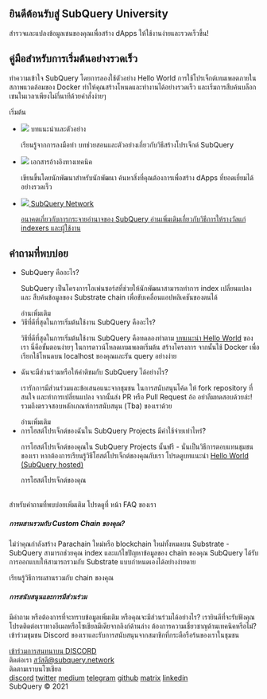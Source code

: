 <link rel="stylesheet" href="/assets/style/welcome.css" as="style" />
<div class="top2Sections">
  <section class="welcomeWords">
    <div class="main">
      <div>
        <h2 class="welcomeTitle">ยินดีต้อนรับสู่ SubQuery <span>University</span></h2>
        <p>สำรวจและแปลงข้อมูลเชนของคุณเพื่อสร้าง dApps ให้ใช้งานง่ายและรวดเร็วขึ้น!</p>
      </div>
    </div>
  </section>
  <section class="startSection main">
    <div>
      <h2 class="title"><span>คู่มือ</span>สำหรับการเริ่มต้นอย่างรวดเร็ว</h2>
      <p>ทำความเข้าใจ SubQuery โดยการลองใช้ตัวอย่าง Hello World การใช้โปรเจ็กต์เทมเพลตภายในสภาพแวดล้อมของ Docker ทำให้คุณสร้างโหนดและทำงานได้อย่างรวดเร็ว และเริ่มการสืบค้นบล็อกเชนในเวลาเพียงไม่กี่นาทีด้วยคำสั่งง่ายๆ
      </p>
      <span class="button">
        <router-link :to="{path: '/quickstart/helloworld-localhost/'}">
          <span>เริ่มต้น</span>
        </router-link>
      </span>
    </div>
  </section>
</div>
<div class="main">
  <div>
    <ul class="list">
      <li>
        <router-link :to="{path: '/academy/tutorials_examples/introduction/'}">
          <div>
            <img src="/assets/img/tutorialsIcon.svg" />
            <span>บทแนะนำและตัวอย่าง</span>
            <p>เรียนรู้จากการลงมือทำ บทช่วยสอนและตัวอย่างเกี่ยวกับวิธีสร้างโปรเจ็กต์ SubQuery</p>
          </div>
        </router-link>
      </li>
      <li>
        <router-link :to="{path: '/create/introduction/'}">
          <div>
            <img src="/assets/img/docsIcon.svg" />
            <span>เอกสารอ้างอิงทางเทคนิค</span>
            <p>เขียนขึ้นโดยนักพัฒนาสำหรับนักพัฒนา ค้นหาสิ่งที่คุณต้องการเพื่อสร้าง dApps ที่ยอดเยี่ยมได้อย่างรวดเร็ว</p>
          </div>
        </router-link>
      </li>
      <li>
        <a href="https://static.subquery.network/whitepaper.pdf" target="_blank">
          <div>
            <img src="/assets/img/networkIcon.svg" />
            <span>SubQuery Network</span>
            <p>อนาคตเกี่ยวกับการกระจายอำนาจของ SubQuery อ่านเพิ่มเติมเกี่ยวกับวิธีการให้รางวัลแก่ indexers และผู้ใช้งาน</p>
          </div>
        </a>
      </li>
    </ul>
  </div>
</div>
<section class="faqSection main">
  <div>
    <h2 class="title">คำถามที่พบบ่อย</h2>
    <ul class="faqList">
      <li>
        <div class="title">SubQuery คืออะไร?</div>
        <div class="content">
          <p>SubQuery เป็นโครงการโอเพ่นซอร์สที่ช่วยให้นักพัฒนาสามารถทำการ index เปลี่ยนแปลง และ สืบค้นข้อมูลของ Substrate chain เพื่อขับเคลื่อนแอปพลิเคชันของตนได้</p>
          <span class="more">
            <router-link :to="{path: '/faqs/faqs/#what-is-subquery'}">อ่านเพิ่มเติม</router-link>
          </span>
        </div>
      </li>
      <li>
        <div class="title">วิธีที่ดีที่สุดในการเริ่มต้นใช้งาน SubQuery คืออะไร?</div>
        <div class="content">
          <p>วิธีที่ดีที่สุดในการเริ่มต้นใช้งาน SubQuery คือทดลองทำตาม <a href="/quickstart/helloworld-localhost/">บทแนะนำ Hello World</a> ของเรา นี่คือขั้นตอนง่ายๆ ในการดาวน์โหลดเทมเพลตเริ่มต้น สร้างโครงการ จากนั้นใช้ Docker เพื่อเรียกใช้โหนดบน localhost ของคุณและรัน query อย่างง่าย </p>
        </div>
      </li>
      <li>
        <div class="title">ฉันจะมีส่วนร่วมหรือให้คำติชมกับ SubQuery ได้อย่างไร?</div>
        <div class="content">
          <p>เรารักการมีส่วนร่วมและข้อเสนอแนะจากชุมชน ในการสนับสนุนโค้ด ให้ fork repository ที่สนใจ และทำการเปลี่ยนแปลง จากนั้นส่ง PR หรือ Pull Request อ้อ อย่าลืมทดสอบด้วยล่ะ! รวมถึงตรวจสอบหลักเกณฑ์การสนับสนุน (Tba) ของเราด้วย </p>
          <span class="more">
            <router-link :to="{path: '/faqs/faqs/#what-is-the-best-way-to-get-started-with-subquery'}">อ่านเพิ่มเติม</router-link>
          </span>
        </div>
      </li>
      <li>
        <div class="title">การโฮสต์โปรเจ็กต์ของฉันใน SubQuery Projects มีค่าใช้จ่ายเท่าไหร่?</div>
        <div class="content">
          <p>การโฮสต์โปรเจ็กต์ของคุณใน SubQuery Projects นั้นฟรี - นั่นเป็นวิธีการตอบแทนชุมชนของเรา หากต้องการเรียนรู้วิธีโฮสต์โปรเจ็กต์ของคุณกับเรา โปรดดูบทแนะนำ <a href="/quickstart/helloworld-hosted/">Hello World (SubQuery hosted)</a></p>
          <span class="more">
            <router-link :to="{path: '/run_publish/publish/'}">การโฮสต์โปรเจ็กต์ของคุณ</router-link>
          </span>
        </div>
      </li>
    </ul><br>
    สำหรับคำถามที่พบบ่อยเพิ่มเติม โปรดดูที่ <router-link :to="{path: '/faqs/faqs/'}">หน้า FAQ</router-link> ของเรา    
  </div>
</section>
<section class="main">
  <div>
    <div class="lastIntroduce lastIntroduce_1">
        <h5>การผสานรวมกับ Custom Chain ของคุณ?</h5>
        <p>ไม่ว่าคุณกำลังสร้าง Parachain ใหม่หรือ blockchain ใหม่ทั้งหมดบน Substrate - SubQuery สามารถช่วยคุณ index และแก้ไขปัญหาข้อมูลของ chain ของคุณ SubQuery ได้รับการออกแบบให้สามารถรวมกับ Substrate แบบกำหนดเองได้อย่างง่ายดาย</p>
        <span class="more">
          <router-link :to="{path: '/create/mapping/#custom-substrate-chains'}">เรียนรู้วิธีการผสานรวมกับ chain ของคุณ</router-link>
        </span>
    </div>
    <div class="lastIntroduce lastIntroduce_2">
        <h5>การสนับสนุนและการมีส่วนร่วม</h5>
        <p>มีคำถาม หรือต้องการที่จะทราบข้อมูลเพิ่มเติม หรือคุณจะมีส่วนร่วมได้อย่างไร? เรายินดีที่จะรับฟังคุณ โปรดติดต่อเราทางอีเมลหรือโซเชียลมีเดียจากลิงก์ด้านล่าง ต้องการความเชี่ยวชาญด้านเทคนิคหรือไม่? เข้าร่วมชุมชน Discord ของเราและรับการสนับสนุนจากสมาชิกที่กระตือรือร้นของเราในชุมชน </p>
        <a class="more" target="_blank" href="https://discord.com/invite/78zg8aBSMG">เข้าร่วมการสนทนาบน DISCORD</a>
    </div>
    </div>
</section>
<section class="main connectSection">
  <div class="email">
    <span>ติดต่อเรา</span>
    <a href="mailto:hello@subquery.network">สวัสดี@subquery.network</a>
  </div>
  <div>
    <div>ติดตามเราบนโซเชียล</div>
    <div class="connectWay">
      <a href="https://discord.com/invite/78zg8aBSMG" target="_blank" class="connectDiscord">discord</a>
      <a href="https://twitter.com/subquerynetwork" target="_blank" class="connectTwitter">twitter</a>
      <a href="https://medium.com/@subquery" target="_blank" class="connectMedium">medium</a>
      <a href="https://t.me/subquerynetwork" target="_blank" class="connectTelegram">telegram</a>
      <a href="https://github.com/OnFinality-io/subql" target="_blank" class="connectGithub">github</a>
      <a href="https://matrix.to/#/#subquery:matrix.org" target="_blank" class="connectMatrix">matrix</a>
      <a href="https://www.linkedin.com/company/subquery" target="_blank" class="connectLinkedin">linkedin</a>
    </div>
  </div>
</section>
</div> </div>
<div class="footer">
  <div class="main"><div>SubQuery © 2021</div></div>
</div>
<script charset="utf-8" src="/assets/js/welcome.js"></script>
